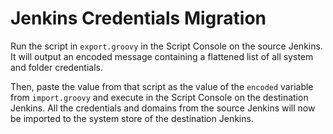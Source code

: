 # Jenkins Credentials Migration

Run the script in `export.groovy` in the Script Console on the source Jenkins. It will output an encoded message containing a flattened list of all system and folder credentials. 

Then, paste the value from that script as the value of the `encoded` variable from `import.groovy` and execute in the Script Console on the destination Jenkins. All the credentials and domains from the source Jenkins will now be imported to the system store of the destination Jenkins. 
